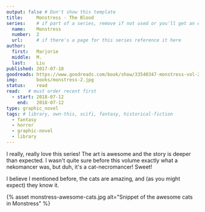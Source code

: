 ```yaml
---
output: false # Don't show this template
title:     Monstress - The Blood
series:    # if part of a series, remove if not used or you'll get an error
  name:    Monstress
  number:  2
  url:     # if there's a page for this series reference it here
author: 
  first:   Marjorie 
  middle:  M.
  last:    Liu
published: 2017-07-18 
goodreads: https://www.goodreads.com/book/show/33540347-monstress-vol-2
img:       books/monstress-2.jpg
status:    read
read:   # must order recent first
  - start: 2018-07-12 
    end:   2018-07-12
type: graphic_novel
tags: # library, own-this, scifi, fantasy, historical-fiction
  - fantasy
  - horror
  - graphic-novel
  - library
---
```


I really, really love this series! The art is awesome and the story is deeper than expected. I wasn't quite sure before this volume exactly what a nekomancer was, but duh, it's a cat-necromancer! Sweet!

I believe I mentioned before, the cats are amazing, and (as you might expect) they know it. 

{% asset monstress-awesome-cats.jpg alt="Snippet of the awesome cats in Monstress" %}

